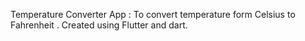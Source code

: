 Temperature Converter App :
To convert temperature form Celsius to
Fahrenheit . Created using Flutter and dart.
